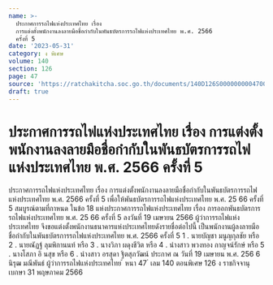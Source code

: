```yaml
---
name: >-
  ประกาศการรถไฟแห่งประเทศไทย เรื่อง
  การแต่งตั้งพนักงานลงลายมือชื่อกำกับในพันธบัตรการรถไฟแห่งประเทศไทย พ.ศ. 2566
  ครั้งที่ 5
date: '2023-05-31'
category: ง พิเศษ
volume: 140
section: 126
page: 47
source: 'https://ratchakitcha.soc.go.th/documents/140D126S0000000004700.pdf'
draft: true
---
```


# ประกาศการรถไฟแห่งประเทศไทย เรื่อง การแต่งตั้งพนักงานลงลายมือชื่อกำกับในพันธบัตรการรถไฟแห่งประเทศไทย พ.ศ. 2566 ครั้งที่ 5

ประกาศการรถไฟแห่งประเทศไทย เรื่อง การแต่งตั้งพนักงานลงลายมือชื่อกำกับในพันธบัตรการรถไฟแห่งประเทศไทย พ.ศ. 2566 ครั้งที่ 5 เพื่อให้พันธบัตรการรถไฟแห่งประเทศไทย พ.ศ. 25 66 ครั้งที่ 5 สมบูรณ์ตามที่กาหนด ในข้อ 18 แห่งประกาศการรถไฟแห่งประเทศไทย เรื่อง การออกพันธบัตรการรถไฟแห่งประเทศไทย พ.ศ. 25 66 ครั้งที่ 5 ลงวันที่ 19 เมษายน 2566 ผู้ว่าการรถไฟแห่งประเทศไทย จึงขอแต่งตั้งพนักงานธนาคารแห่งประเทศไทยดังรายชื่อต่อไปนี้ เป็นพนักงานผู้ลงลายมือชื่อกำกับในพันธบัตรการรถไฟแห่งประเทศไทย พ.ศ. 2566 ครั้งที่ 5 1 . นายบัญชา มนูญกุลชัย หรือ 2 . นายณัฏฐ์ ลุมพิกานนท์ หรือ 3 . นางวิภา ผดุงชีวิต หรือ 4 . นำงสาว พวงทอง กาญจน์รักษ์ หรือ 5 . นางโสภา อิ นสุข หรือ 6 . นำงสาว อรสุดา ฐิตสุภวัฒน์ ประกาศ ณ วันที่ 19 เมษายน พ.ศ. 256 6 นิรุฒ มณีพันธ์ ผู้ว่าการรถไฟแห่งประเทศไทย ้ หนา 47 ่ เลม 140 ตอนพิเศษ 126 ง ราชกิจจานุเบกษา 31 พฤษภาคม 2566
